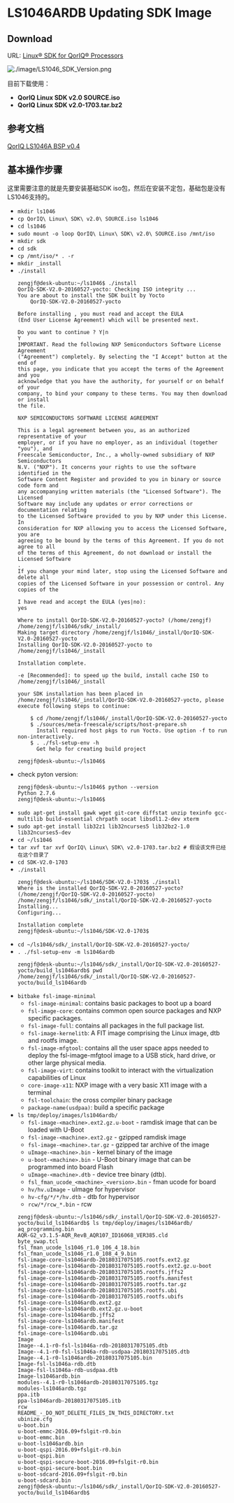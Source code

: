 # LS1046ARDB Updating SDK Image

## Download

URL: [Linux® SDK for QorIQ® Processors](https://www.nxp.com/support/developer-resources/software-development-tools/qoriq-developer-resources/qoriq-ls1046a-reference-design-board:LS1046A-RDB?tab=Design_Tools_Tab)

![./image/LS1046_SDK_Version.png](./image/LS1046_SDK_Version.png)

目前下载使用：
* **QorIQ Linux SDK v2.0 SOURCE.iso**
* **QorIQ Linux SDK v2.0-1703.tar.bz2**

## 参考文档

[QorIQ LS1046A BSP v0.4](https://www.nxp.com/docs/en/supporting-information/QORIQ_LS1046A_BSP_V0-4_REV-A.pdf)

## 基本操作步骤

这里需要注意的就是先要安装基础SDK iso包，然后在安装不定包，基础包是没有LS1046支持的。

* `mkdir ls1046`
* `cp QorIQ\ Linux\ SDK\ v2.0\ SOURCE.iso ls1046`
* `cd ls1046`
* `sudo mount -o loop QorIQ\ Linux\ SDK\ v2.0\ SOURCE.iso /mnt/iso`
* `mkdir sdk`
* `cd sdk`
* `cp /mnt/iso/* . -r`
* `mkdir _install`
* `./install`
  ```
  zengjf@desk-ubuntu:~/ls1046$ ./install
  QorIQ-SDK-V2.0-20160527-yocto: Checking ISO integrity ...
  You are about to install the SDK built by Yocto
      QorIQ-SDK-V2.0-20160527-yocto
  
  Before installing , you must read and accept the EULA
  (End User License Agreement) which will be presented next.
  
  Do you want to continue ? Y|n
  Y
  IMPORTANT. Read the following NXP Semiconductors Software License Agreement
  ("Agreement") completely. By selecting the "I Accept" button at the end of
  this page, you indicate that you accept the terms of the Agreement and you
  acknowledge that you have the authority, for yourself or on behalf of your
  company, to bind your company to these terms. You may then download or install
  the file.
  
  NXP SEMICONDUCTORS SOFTWARE LICENSE AGREEMENT
  
  This is a legal agreement between you, as an authorized representative of your
  employer, or if you have no employer, as an individual (together "you"), and
  Freescale Semiconductor, Inc., a wholly-owned subsidiary of NXP Semiconductors
  N.V. ("NXP"). It concerns your rights to use the software identified in the
  Software Content Register and provided to you in binary or source code form and
  any accompanying written materials (the "Licensed Software"). The Licensed
  Software may include any updates or error corrections or documentation relating
  to the Licensed Software provided to you by NXP under this License. In
  consideration for NXP allowing you to access the Licensed Software, you are
  agreeing to be bound by the terms of this Agreement. If you do not agree to all
  of the terms of this Agreement, do not download or install the Licensed Software
  .
  If you change your mind later, stop using the Licensed Software and delete all
  copies of the Licensed Software in your possession or control. Any copies of the
  
  I have read and accept the EULA (yes|no):
  yes
  
  Where to install QorIQ-SDK-V2.0-20160527-yocto? (/home/zengjf)
  /home/zengjf/ls1046/sdk/_install/
  Making target directory /home/zengjf/ls1046/_install/QorIQ-SDK-V2.0-20160527-yocto
  Installing QorIQ-SDK-V2.0-20160527-yocto to /home/zengjf/ls1046/_install
  
  Installation complete.
  
  -e [Recommended]: to speed up the build, install cache ISO to /home/zengjf/ls1046/_install
  
  your SDK installation has been placed in
  /home/zengjf/ls1046/_install/QorIQ-SDK-V2.0-20160527-yocto, please execute following steps to continue:
  
      $ cd /home/zengjf/ls1046/_install/QorIQ-SDK-V2.0-20160527-yocto
      $ ./sources/meta-freescale/scripts/host-prepare.sh
        Install required host pkgs to run Yocto. Use option -f to run non-interactively.
      $ . ./fsl-setup-env -h
        Get help for creating build project
  
  zengjf@desk-ubuntu:~/ls1046$
  ```
* check pyton version: 
  ```
  zengjf@desk-ubuntu:~/ls1046$ python --version
  Python 2.7.6
  zengjf@desk-ubuntu:~/ls1046$
  ```
* `sudo apt-get install gawk wget git-core diffstat unzip texinfo gcc-multilib build-essential chrpath socat libsdl1.2-dev xterm`
* `sudo apt-get install lib32z1 lib32ncurses5 lib32bz2-1.0 lib32ncurses5-dev`
* `cd ~/ls1046`
* `tar xvf tar xvf QorIQ\ Linux\ SDK\ v2.0-1703.tar.bz2 # 假设该文件已经在这个目录了`
* `cd SDK-V2.0-1703`
* `./install`
  ```
  zengjf@desk-ubuntu:~/ls1046/SDK-V2.0-1703$ ./install
  Where is the installed QorIQ-SDK-V2.0-20160527-yocto? (/home/zengjf/QorIQ-SDK-V2.0-20160527-yocto)
  /home/zengjf/ls1046/sdk/_install/QorIQ-SDK-V2.0-20160527-yocto
  Installing...
  Configuring...
  
  Installation complete
  zengjf@desk-ubuntu:~/ls1046/SDK-V2.0-1703$
  ```
* `cd ~/ls1046/sdk/_install/QorIQ-SDK-V2.0-20160527-yocto/`
* `. ./fsl-setup-env -m ls1046ardb`
  ```
  zengjf@desk-ubuntu:~/ls1046/sdk/_install/QorIQ-SDK-V2.0-20160527-yocto/build_ls1046ardb$ pwd
  /home/zengjf/ls1046/sdk/_install/QorIQ-SDK-V2.0-20160527-yocto/build_ls1046ardb
  ```
* `bitbake fsl-image-minimal`
  * `fsl-image-minimal`: contains basic packages to boot up a board
  * `fsl-image-core`: contains common open source packages and NXP specific packages.
  * `fsl-image-full`: contains all packages in the full package list.
  * `fsl-image-kernelitb`: A FIT image comprising the Linux image, dtb and rootfs image.
  * `fsl-image-mfgtool`: contains all the user space apps needed to deploy the fsl-image-mfgtool image to a USB stick, hard drive, or other large physical media.
  * `fsl-image-virt`: contains toolkit to interact with the virtualization capabilities of Linux
  * `core-image-x11`: NXP image with a very basic X11 image with a terminal
  * `fsl-toolchain`: the cross compiler binary package
  * `package-name(usdpaa)`: build a specific package
* `ls tmp/deploy/images/ls1046ardb/`
  * `fsl-image-<machine>.ext2.gz.u-boot` - ramdisk image that can be loaded with U-Boot
  * `fsl-image-<machine>.ext2.gz` - gzipped ramdisk image
  * `fsl-image-<machine>.tar.gz` - gzipped tar archive of the image
  * `uImage-<machine>.bin` - kernel binary of the image
  * `u-boot-<machine>.bin` - U-Boot binary image that can be programmed into board Flash
  * `uImage-<machine>.dtb` - device tree binary (dtb).
  * `fsl_fman_ucode_<machine>_<version>.bin` - fman ucode for <machine> board
  * `hv/hv.uImage` - uImage for hypervisor
  * `hv-cfg/*/*/hv.dtb` - dtb for hypervisor
  * `rcw/*/rcw_*.bin` - rcw
  ```
  zengjf@desk-ubuntu:~/ls1046/sdk/_install/QorIQ-SDK-V2.0-20160527-yocto/build_ls1046ardb$ ls tmp/deploy/images/ls1046ardb/
  aq_programming.bin
  AQR-G2_v3.1.5-AQR_RevB_AQR107_ID16068_VER385.cld
  byte_swap.tcl
  fsl_fman_ucode_ls1046_r1.0_106_4_18.bin
  fsl_fman_ucode_ls1046_r1.0_108_4_9.bin
  fsl-image-core-ls1046ardb-20180317075105.rootfs.ext2.gz
  fsl-image-core-ls1046ardb-20180317075105.rootfs.ext2.gz.u-boot
  fsl-image-core-ls1046ardb-20180317075105.rootfs.jffs2
  fsl-image-core-ls1046ardb-20180317075105.rootfs.manifest
  fsl-image-core-ls1046ardb-20180317075105.rootfs.tar.gz
  fsl-image-core-ls1046ardb-20180317075105.rootfs.ubi
  fsl-image-core-ls1046ardb-20180317075105.rootfs.ubifs
  fsl-image-core-ls1046ardb.ext2.gz
  fsl-image-core-ls1046ardb.ext2.gz.u-boot
  fsl-image-core-ls1046ardb.jffs2
  fsl-image-core-ls1046ardb.manifest
  fsl-image-core-ls1046ardb.tar.gz
  fsl-image-core-ls1046ardb.ubi
  Image
  Image--4.1-r0-fsl-ls1046a-rdb-20180317075105.dtb
  Image--4.1-r0-fsl-ls1046a-rdb-usdpaa-20180317075105.dtb
  Image--4.1-r0-ls1046ardb-20180317075105.bin
  Image-fsl-ls1046a-rdb.dtb
  Image-fsl-ls1046a-rdb-usdpaa.dtb
  Image-ls1046ardb.bin
  modules--4.1-r0-ls1046ardb-20180317075105.tgz
  modules-ls1046ardb.tgz
  ppa.itb
  ppa-ls1046ardb-20180317075105.itb
  rcw
  README_-_DO_NOT_DELETE_FILES_IN_THIS_DIRECTORY.txt
  ubinize.cfg
  u-boot.bin
  u-boot-emmc-2016.09+fslgit-r0.bin
  u-boot-emmc.bin
  u-boot-ls1046ardb.bin
  u-boot-qspi-2016.09+fslgit-r0.bin
  u-boot-qspi.bin
  u-boot-qspi-secure-boot-2016.09+fslgit-r0.bin
  u-boot-qspi-secure-boot.bin
  u-boot-sdcard-2016.09+fslgit-r0.bin
  u-boot-sdcard.bin
  zengjf@desk-ubuntu:~/ls1046/sdk/_install/QorIQ-SDK-V2.0-20160527-yocto/build_ls1046ardb$
  ```
